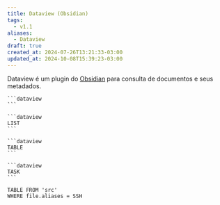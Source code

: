 ```yaml
---
title: Dataview (Obsidian)
tags:
  - v1.1
aliases:
  - Dataview
draft: true
created_at: 2024-07-26T13:21:33-03:00
updated_at: 2024-10-08T15:39:23-03:00
---
```


Dataview é um plugin do [Obsidian](../08/Obsidian.md) para consulta de documentos e seus metadados.

````
```dataview
```
````

````
```dataview
LIST
```
````

````
```dataview
TABLE
```
````

````
```dataview
TASK
```
````

```dataview
TABLE FROM 'src'
WHERE file.aliases = SSH
 ```

